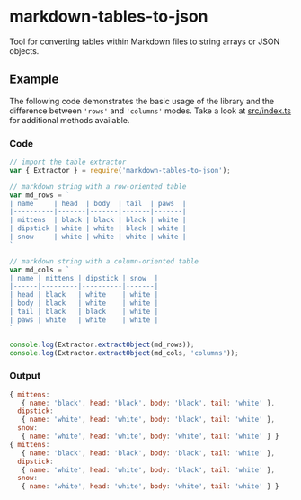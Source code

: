 # markdown-tables-to-json

Tool for converting tables within Markdown files to string arrays or JSON objects.

## Example

The following code demonstrates the basic usage of the library and the difference between `'rows'` and `'columns'` modes. Take a look at [src/index.ts](src/index.ts) for additional methods available.

### Code

```javascript
// import the table extractor
var { Extractor } = require('markdown-tables-to-json');

// markdown string with a row-oriented table
var md_rows = `
| name     | head  | body  | tail  | paws  |
|----------|-------|-------|-------|-------|
| mittens  | black | black | black | white |
| dipstick | white | white | black | white |
| snow     | white | white | white | white |
`

// markdown string with a column-oriented table
var md_cols = `
| name | mittens | dipstick | snow  |
|------|---------|----------|-------|
| head | black   | white    | white |
| body | black   | white    | white |
| tail | black   | black    | white |
| paws | white   | white    | white |
`

console.log(Extractor.extractObject(md_rows));
console.log(Extractor.extractObject(md_cols, 'columns'));
```

### Output

```javascript
{ mittens:
   { name: 'black', head: 'black', body: 'black', tail: 'white' },
  dipstick:
   { name: 'white', head: 'white', body: 'black', tail: 'white' },
  snow:
   { name: 'white', head: 'white', body: 'white', tail: 'white' } }
{ mittens:
   { name: 'black', head: 'black', body: 'black', tail: 'white' },
  dipstick:
   { name: 'white', head: 'white', body: 'black', tail: 'white' },
  snow:
   { name: 'white', head: 'white', body: 'white', tail: 'white' } }
```
